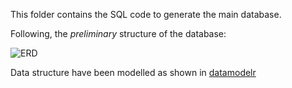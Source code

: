 This folder contains the SQL code to generate the main database.

Following, the _preliminary_ structure of the database:  
  
![ERD](https://github.com/andreacorra/WolfDiet/blob/master/images/ERD_schema.PNG)   
  
Data structure have been modelled as shown in [datamodelr](https://github.com/bergant/datamodelr)

